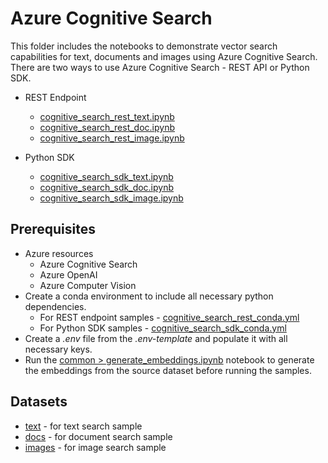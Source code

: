 # Azure Cognitive Search

This folder includes the notebooks to demonstrate vector search capabilities for text, documents and images using Azure Cognitive Search. There are two ways to use Azure Cognitive Search - REST API or Python SDK.

- REST Endpoint
  - [cognitive_search_rest_text.ipynb](./rest_endpoint_sample/cognitive_search_rest_text.ipynb)
  - [cognitive_search_rest_doc.ipynb](./rest_endpoint_sample/cognitive_search_rest_doc.ipynb)
  - [cognitive_search_rest_image.ipynb](./rest_endpoint_sample/cognitive_search_rest_image.ipynb)

- Python SDK
  - [cognitive_search_sdk_text.ipynb](./rest_endpoint_sample/cognitive_search_sdk_text.ipynb)
  - [cognitive_search_sdk_doc.ipynb](./rest_endpoint_sample/cognitive_search_sdk_doc.ipynb)
  - [cognitive_search_sdk_image.ipynb](./rest_endpoint_sample/cognitive_search_sdk_image.ipynb)

## Prerequisites

- Azure resources
  - Azure Cognitive Search
  - Azure OpenAI
  - Azure Computer Vision
- Create a conda environment to include all necessary python dependencies.
  - For REST endpoint samples - [cognitive_search_rest_conda.yml](./rest_endpoint_sample/cognitive_search_rest_conda.yml)
  - For Python SDK samples - [cognitive_search_sdk_conda.yml](./python_sdk_sample/cognitive_search_sdk_conda.yml)
- Create a *.env* file from the *.env-template* and populate it with all necessary keys.
- Run the [common > generate_embeddings.ipynb](../common/generate_embeddings.ipynb) notebook to generate the embeddings from the source dataset before running the samples.

## Datasets

- [text](../data/text/) - for text search sample
- [docs](../data/docs/) - for document search sample
- [images](../data/images/) - for image search sample
